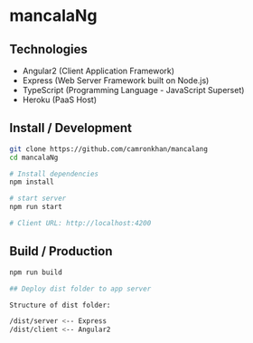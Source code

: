 # mancalaNg

## Technologies

- Angular2 (Client Application Framework)
- Express (Web Server Framework built on Node.js)
- TypeScript (Programming Language - JavaScript Superset)
- Heroku (PaaS Host)

## Install / Development

```bash
git clone https://github.com/camronkhan/mancalang
cd mancalaNg

# Install dependencies
npm install

# start server
npm run start

# Client URL: http://localhost:4200
```

## Build / Production

```bash
npm run build

## Deploy dist folder to app server

Structure of dist folder:

/dist/server <-- Express
/dist/client <-- Angular2
```


